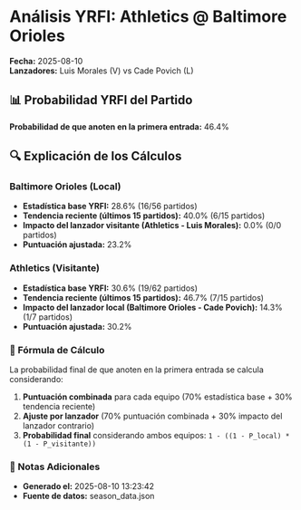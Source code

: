 # Análisis YRFI: Athletics @ Baltimore Orioles

**Fecha:** 2025-08-10  
**Lanzadores:** Luis Morales (V) vs Cade Povich (L)

## 📊 Probabilidad YRFI del Partido

**Probabilidad de que anoten en la primera entrada:** 46.4%

## 🔍 Explicación de los Cálculos

### Baltimore Orioles (Local)
- **Estadística base YRFI:** 28.6% (16/56 partidos)
- **Tendencia reciente (últimos 15 partidos):** 40.0% (6/15 partidos)
- **Impacto del lanzador visitante (Athletics - Luis Morales):** 0.0% (0/0 partidos)
- **Puntuación ajustada:** 23.2%

### Athletics (Visitante)
- **Estadística base YRFI:** 30.6% (19/62 partidos)
- **Tendencia reciente (últimos 15 partidos):** 46.7% (7/15 partidos)
- **Impacto del lanzador local (Baltimore Orioles - Cade Povich):** 14.3% (1/7 partidos)
- **Puntuación ajustada:** 30.2%

### 📝 Fórmula de Cálculo

La probabilidad final de que anoten en la primera entrada se calcula considerando:
1. **Puntuación combinada** para cada equipo (70% estadística base + 30% tendencia reciente)
2. **Ajuste por lanzador** (70% puntuación combinada + 30% impacto del lanzador contrario)
3. **Probabilidad final** considerando ambos equipos: `1 - ((1 - P_local) * (1 - P_visitante))`

### 📌 Notas Adicionales

- **Generado el:** 2025-08-10 13:23:42
- **Fuente de datos:** season_data.json
